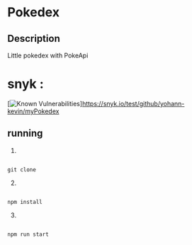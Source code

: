 # Pokedex

## Description 

Little pokedex with PokeApi

# snyk : 

[![Known Vulnerabilities](https://snyk.io/test/github/yohann-kevin/myPokedex/badge.svg)]https://snyk.io/test/github/yohann-kevin/myPokedex

## running 

1)
```

git clone

```

2)
```

npm install

```

3)
```

npm run start

```
